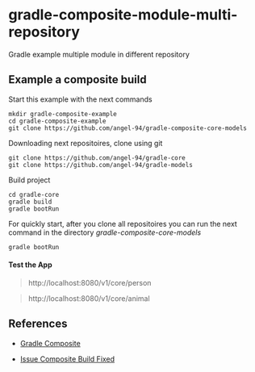 # gradle-composite-module-multi-repository
Gradle example multiple module in different repository

## Example a composite build

Start this example with the next commands

    mkdir gradle-composite-example
    cd gradle-composite-example
    git clone https://github.com/angel-94/gradle-composite-core-models

Downloading next repositoires, clone using git
    
    git clone https://github.com/angel-94/gradle-core
    git clone https://github.com/angel-94/gradle-models

Build project

    cd gradle-core
    gradle build
    gradle bootRun

 For quickly start, after you clone all repositoires you can run the next command in the directory  *gradle-composite-core-models*

    gradle bootRun

#### Test the App
> http://localhost:8080/v1/core/person

> http://localhost:8080/v1/core/animal


## References
- [Gradle Composite](https://docs.gradle.org/current/userguide/composite_builds.html#defining_composite_builds)

- [Issue Composite Build Fixed](https://discuss.gradle.org/t/composite-build/29684)
